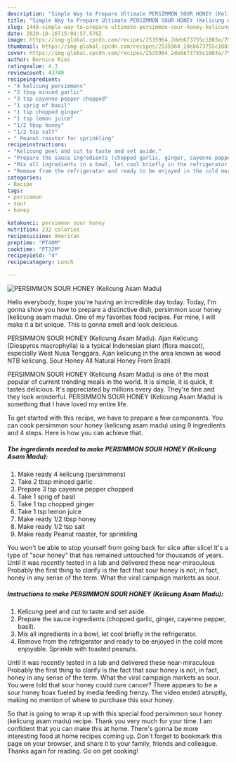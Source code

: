 ```yaml
---
description: "Simple Way to Prepare Ultimate PERSIMMON SOUR HONEY (Kelicung Asam Madu)"
title: "Simple Way to Prepare Ultimate PERSIMMON SOUR HONEY (Kelicung Asam Madu)"
slug: 1448-simple-way-to-prepare-ultimate-persimmon-sour-honey-kelicung-asam-madu
date: 2020-10-16T15:04:57.576Z
image: https://img-global.cpcdn.com/recipes/2535964_2deb673755c1803a/751x532cq70/persimmon-sour-honey-kelicung-asam-madu-recipe-main-photo.jpg
thumbnail: https://img-global.cpcdn.com/recipes/2535964_2deb673755c1803a/751x532cq70/persimmon-sour-honey-kelicung-asam-madu-recipe-main-photo.jpg
cover: https://img-global.cpcdn.com/recipes/2535964_2deb673755c1803a/751x532cq70/persimmon-sour-honey-kelicung-asam-madu-recipe-main-photo.jpg
author: Bernice Rios
ratingvalue: 4.3
reviewcount: 43740
recipeingredient:
- "4 kelicung persimmons"
- "2 tbsp minced garlic"
- "3 tsp cayenne pepper chopped"
- "1 sprig of basil"
- "1 tsp chopped ginger"
- "1 tsp lemon juice"
- "1/2 tbsp honey"
- "1/2 tsp salt"
- " Peanut roaster for sprinkling"
recipeinstructions:
- "Kelicung peel and cut to taste and set aside."
- "Prepare the sauce ingredients (chopped garlic, ginger, cayenne pepper, basil)."
- "Mix all ingredients in a bowl, let cool briefly in the refrigerator."
- "Remove from the refrigerator and ready to be enjoyed in the cold more enjoyable. Sprinkle with toasted peanuts."
categories:
- Recipe
tags:
- persimmon
- sour
- honey

katakunci: persimmon sour honey 
nutrition: 232 calories
recipecuisine: American
preptime: "PT40M"
cooktime: "PT32M"
recipeyield: "4"
recipecategory: Lunch

---
```



![PERSIMMON SOUR HONEY (Kelicung Asam Madu)](https://img-global.cpcdn.com/recipes/2535964_2deb673755c1803a/751x532cq70/persimmon-sour-honey-kelicung-asam-madu-recipe-main-photo.jpg)

Hello everybody, hope you're having an incredible day today. Today, I'm gonna show you how to prepare a distinctive dish, persimmon sour honey (kelicung asam madu). One of my favorites food recipes. For mine, I will make it a bit unique. This is gonna smell and look delicious.

PERSIMMON SOUR HONEY (Kelicung Asam Madu). Ajan Kelicung (Diospyros macrophylla) is a typical Indonesian plant (flora mascot), especially West Nusa Tenggara. Ajan kelicung in the area known as wood NTB kelicung. Sour Honey All Natural Honey From Brazil.

PERSIMMON SOUR HONEY (Kelicung Asam Madu) is one of the most popular of current trending meals in the world. It is simple, it is quick, it tastes delicious. It's appreciated by millions every day. They're fine and they look wonderful. PERSIMMON SOUR HONEY (Kelicung Asam Madu) is something that I have loved my entire life.


To get started with this recipe, we have to prepare a few components. You can cook persimmon sour honey (kelicung asam madu) using 9 ingredients and 4 steps. Here is how you can achieve that.

<!--inarticleads1-->

##### The ingredients needed to make PERSIMMON SOUR HONEY (Kelicung Asam Madu):

1. Make ready 4 kelicung (persimmons)
1. Take 2 tbsp minced garlic
1. Prepare 3 tsp cayenne pepper chopped
1. Take 1 sprig of basil
1. Take 1 tsp chopped ginger
1. Take 1 tsp lemon juice
1. Make ready 1/2 tbsp honey
1. Make ready 1/2 tsp salt
1. Make ready  Peanut roaster, for sprinkling


You won&#39;t be able to stop yourself from going back for slice after slice! It&#39;s a type of &#34;sour honey&#34; that has remained untouched for thousands of years. Until it was recently tested in a lab and delivered these near-miraculous Probably the first thing to clarify is the fact that sour honey is not, in fact, honey in any sense of the term. What the viral campaign markets as sour. 

<!--inarticleads2-->

##### Instructions to make PERSIMMON SOUR HONEY (Kelicung Asam Madu):

1. Kelicung peel and cut to taste and set aside.
1. Prepare the sauce ingredients (chopped garlic, ginger, cayenne pepper, basil).
1. Mix all ingredients in a bowl, let cool briefly in the refrigerator.
1. Remove from the refrigerator and ready to be enjoyed in the cold more enjoyable. Sprinkle with toasted peanuts.


Until it was recently tested in a lab and delivered these near-miraculous Probably the first thing to clarify is the fact that sour honey is not, in fact, honey in any sense of the term. What the viral campaign markets as sour. You were told that sour honey could cure cancer? There appears to be a sour honey hoax fueled by media feeding frenzy. The video ended abruptly, making no mention of where to purchase this sour honey. 

So that is going to wrap it up with this special food persimmon sour honey (kelicung asam madu) recipe. Thank you very much for your time. I am confident that you can make this at home. There's gonna be more interesting food at home recipes coming up. Don't forget to bookmark this page on your browser, and share it to your family, friends and colleague. Thanks again for reading. Go on get cooking!
